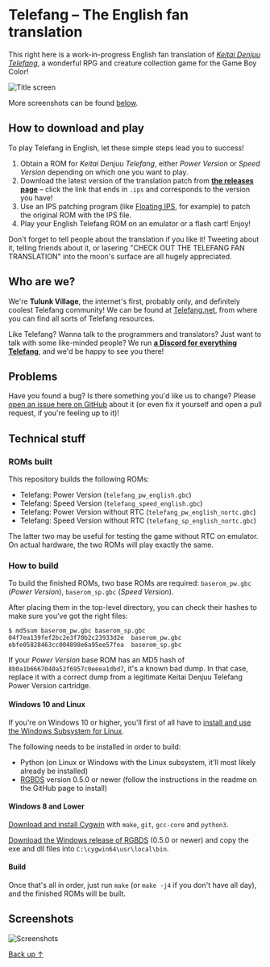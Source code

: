 # Telefang – The English fan translation

This right here is a work-in-progress English fan translation of *[Keitai Denjuu Telefang](https://en.wikipedia.org/wiki/Keitai_Denj%C5%AB_Telefang)*, a wonderful RPG and creature collection game for the Game Boy Color!

![Title screen](https://i.imgur.com/WhgvKU8.png)

More screenshots can be found [below](#screenshots).

## How to download and play

To play Telefang in English, let these simple steps lead you to success!

1. Obtain a ROM for *Keitai Denjuu Telefang*, either *Power Version* or *Speed Version* depending on which one you want to play.
2. Download the latest version of the translation patch from **[the releases page](https://github.com/telefang/telefang/releases)** – click the link that ends in `.ips` and corresponds to the version you have!
3. Use an IPS patching program (like [Floating IPS](https://www.romhacking.net/utilities/1040/), for example) to patch the original ROM with the IPS file.
4. Play your English Telefang ROM on an emulator or a flash cart! Enjoy!

Don't forget to tell people about the translation if you like it! Tweeting about it, telling friends about it, or lasering "CHECK OUT THE TELEFANG FAN TRANSLATION" into the moon's surface are all hugely appreciated.

## Who are we?

We're **Tulunk Village**, the internet's first, probably only, and definitely coolest Telefang community! We can be found at [Telefang.net](http://telefang.net/), from where you can find all sorts of Telefang resources.

Like Telefang? Wanna talk to the programmers and translators? Just want to talk with some like-minded people? We run **[a Discord for everything Telefang](https://discord.gg/BMqRucb)**, and we'd be happy to see you there!

## Problems

Have you found a bug? Is there something you'd like us to change? Please [open an issue here on GitHub](https://github.com/telefang/telefang/issues) about it (or even fix it yourself and open a pull request, if you're feeling up to it)!

## Technical stuff

### ROMs built

This repository builds the following ROMs:

* Telefang: Power Version (`telefang_pw_english.gbc`)
* Telefang: Speed Version (`telefang_speed_english.gbc`)
* Telefang: Power Version without RTC (`telefang_pw_english_nortc.gbc`)
* Telefang: Speed Version without RTC (`telefang_sp_english_nortc.gbc`)

The latter two may be useful for testing the game without RTC on emulator. On actual hardware, the two ROMs will play exactly the same.

### How to build

To build the finished ROMs, two base ROMs are required: `baserom_pw.gbc` (*Power Version*), `baserom_sp.gbc` (*Speed Version*).

After placing them in the top-level directory, you can check their hashes to make sure you've got the right files:

```
$ md5sum baserom_pw.gbc baserom_sp.gbc
04f7ea139fef2bc2e3f70b2c23933d2e  baserom_pw.gbc
ebfe05828463cc004898e6a95ee57fea  baserom_sp.gbc
```

If your *Power Version* base ROM has an MD5 hash of `8b0a1b6667040a52f6957c0eeea1dbd7`, it's a known bad dump. In that case, replace it with a correct dump from a legitimate Keitai Denjuu Telefang Power Version cartridge.

#### Windows 10 and Linux

If you're on Windows 10 or higher, you'll first of all have to [install and use the Windows Subsystem for Linux](https://docs.microsoft.com/en-us/windows/wsl/install-win10).

The following needs to be installed in order to build:

* Python (on Linux or Windows with the Linux subsystem, it'll most likely already be installed)
* [RGBDS](https://github.com/rednex/rgbds#2-building-rgbds-from-source) version 0.5.0 or newer (follow the instructions in the readme on the GitHub page to install)

#### Windows 8 and Lower

[Download and install Cygwin](http://cygwin.com/install.html) with `make`, `git`, `gcc-core` and `python3`.

[Download the Windows release of RGBDS](https://github.com/rednex/rgbds/releases/) (0.5.0 or newer) and copy the exe and dll files into `C:\cygwin64\usr\local\bin`.

#### Build

Once that's all in order, just run `make` (or `make -j4` if you don't have all day), and the finished ROMs will be built.

## Screenshots

![Screenshots](https://i.imgur.com/LVaVBuR.png)

[Back up ↑](#readme)
